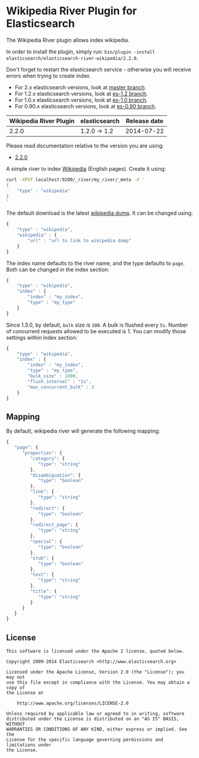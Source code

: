 Wikipedia River Plugin for Elasticsearch
==================================

The Wikipedia River plugin allows index wikipedia.

In order to install the plugin, simply run: `bin/plugin -install elasticsearch/elasticsearch-river-wikipedia/2.2.0`.

Don't forget to restart the elasticsearch service - otherwise you will receive errors when trying to create index.

* For 2.x elasticsearch versions, look at [master branch](https://github.com/elasticsearch/elasticsearch-river-wikipedia/tree/master).
* For 1.2.x elasticsearch versions, look at [es-1.2 branch](https://github.com/elasticsearch/elasticsearch-river-wikipedia/tree/es-1.2).
* For 1.0.x elasticsearch versions, look at [es-1.0 branch](https://github.com/elasticsearch/elasticsearch-river-wikipedia/tree/es-1.0).
* For 0.90.x elasticsearch versions, look at [es-0.90 branch](https://github.com/elasticsearch/elasticsearch-river-wikipedia/tree/es-0.90).

|   Wikipedia River Plugin   |    elasticsearch    | Release date |
|----------------------------|---------------------|:------------:|
| 2.2.0                      | 1.2.0 -> 1.2        |  2014-07-22  |

Please read documentation relative to the version you are using:

* [2.2.0](https://github.com/elasticsearch/elasticsearch-river-wikipedia/blob/v2.2.0/README.md)

A simple river to index [Wikipedia](http://en.wikipedia.org) (English pages). Create it using:

```sh
curl -XPUT localhost:9200/_river/my_river/_meta -d '
{
    "type" : "wikipedia"
}
'
```

The default download is the latest [wikipedia dump](http://download.wikimedia.org/enwiki/latest/enwiki-latest-pages-articles.xml.bz2). It can be changed using:

```javascript
{
    "type" : "wikipedia",
    "wikipedia" : {
        "url" : "url to link to wikipedia dump"
    }
}
```

The index name defaults to the river name, and the type defaults to `page`. Both can be changed in the index section:

```javascript
{
    "type" : "wikipedia",
    "index" : {
        "index" : "my_index",
        "type" : "my_type"
    }
}
```

Since 1.3.0, by default, `bulk` size is `100`. A bulk is flushed every `5s`. Number of concurrent requests allowed to be executed is 1.
You can modify those settings within index section:

```javascript
{
    "type" : "wikipedia",
    "index" : {
        "index" : "my_index",
        "type" : "my_type",
        "bulk_size" : 1000,
        "flush_interval" : "1s",
        "max_concurrent_bulk" : 3
    }
}
```

Mapping
-------

By default, wikipedia river will generate the following mapping:

```javascript
{
   "page": {
      "properties": {
         "category": {
            "type": "string"
         },
         "disambiguation": {
            "type": "boolean"
         },
         "link": {
            "type": "string"
         },
         "redirect": {
            "type": "boolean"
         },
         "redirect_page": {
            "type": "string"
         },
         "special": {
            "type": "boolean"
         },
         "stub": {
            "type": "boolean"
         },
         "text": {
            "type": "string"
         },
         "title": {
            "type": "string"
         }
      }
   }
}
```


License
-------

    This software is licensed under the Apache 2 license, quoted below.

    Copyright 2009-2014 Elasticsearch <http://www.elasticsearch.org>

    Licensed under the Apache License, Version 2.0 (the "License"); you may not
    use this file except in compliance with the License. You may obtain a copy of
    the License at

        http://www.apache.org/licenses/LICENSE-2.0

    Unless required by applicable law or agreed to in writing, software
    distributed under the License is distributed on an "AS IS" BASIS, WITHOUT
    WARRANTIES OR CONDITIONS OF ANY KIND, either express or implied. See the
    License for the specific language governing permissions and limitations under
    the License.
